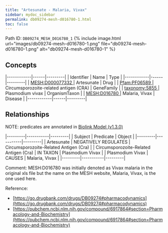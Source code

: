 ```yaml
---
title: "Artesunate - Malaria, Vivax"
sidebar: mydoc_sidebar
permalink: db09274-mesh-d016780-1.html
toc: false 
---
```



Path ID: `DB09274_MESH_D016780_1`
{% include image.html url="images/db09274-mesh-d016780-1.png" file="db09274-mesh-d016780-1.png" alt="db09274-mesh-d016780-1" %}

## Concepts

|------------|------|---------|
| Identifier | Name | Type    |
|------------|------|---------|
| <a href="https://identifiers.org/MESH:D000077332">MESH:D000077332 </a> | Artesunate | Drug |
| <a href="https://identifiers.org/Pfam:PF06589">Pfam:PF06589 </a> | Circumsporozoite-related antigen (CRA) | GeneFamily |
| <a href="https://identifiers.org/taxonomy:5855">taxonomy:5855 </a> | Plasmodium vivax | OrganismTaxon |
| <a href="https://identifiers.org/MESH:D016780">MESH:D016780 </a> | Malaria, Vivax | Disease |
|------------|------|---------|

## Relationships


NOTE: predicates are annotated in <a href="https://github.com/biolink/biolink-model/releases/tag/v1.3.0">Biolink Model (v1.3.0)</a>

|---------|-----------|---------|
| Subject | Predicate | Object  |
|---------|-----------|---------|
| Artesunate | NEGATIVELY REGULATES | Circumsporozoite-Related Antigen (Cra) |
| Circumsporozoite-Related Antigen (Cra) | IN TAXON | Plasmodium Vivax |
| Plasmodium Vivax | CAUSES | Malaria, Vivax |
|---------|-----------|---------|

Comment: MESH:D016780 was initially denoted as Vivax malaria in the original xls file but the name on the MESH website, Malaria, Vivax, is the one used here.

Reference: 
  - [https://go.drugbank.com/drugs/DB09274#pharmacodynamics](https://go.drugbank.com/drugs/DB09274#pharmacodynamics)
  - [https://pubchem.ncbi.nlm.nih.gov/compound/6917864#section=Pharmacology-and-Biochemistry](https://pubchem.ncbi.nlm.nih.gov/compound/6917864#section=Pharmacology-and-Biochemistry)
